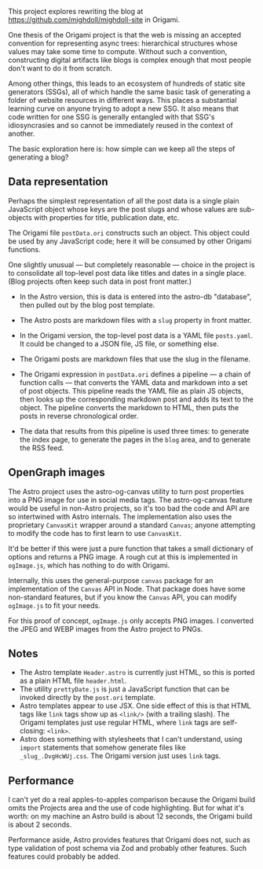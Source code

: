 This project explores rewriting the blog at https://github.com/mighdoll/mighdoll-site in Origami.

One thesis of the Origami project is that the web is missing an accepted convention for representing async trees: hierarchical structures whose values may take some time to compute. Without such a convention, constructing digital artifacts like blogs is complex enough that most people don't want to do it from scratch.

Among other things, this leads to an ecosystem of hundreds of static site generators (SSGs), all of which handle the same basic task of generating a folder of website resources in different ways. This places a substantial learning curve on anyone trying to adopt a new SSG. It also means that code written for one SSG is generally entangled with that SSG's idiosyncrasies and so cannot be immediately reused in the context of another.

The basic exploration here is: how simple can we keep all the steps of generating a blog?

## Data representation

Perhaps the simplest representation of all the post data is a single plain JavaScript object whose keys are the post slugs and whose values are sub-objects with properties for title, publication date, etc.

The Origami file `postData.ori` constructs such an object. This object could be used by any JavaScript code; here it will be consumed by other Origami functions.

One slightly unusual — but completely reasonable — choice in the project is to consolidate all top-level post data like titles and dates in a single place. (Blog projects often keep such data in post front matter.)

- In the Astro version, this is data is entered into the astro-db "database", then pulled out by the blog post template.
- The Astro posts are markdown files with a `slug` property in front matter.

- In the Origami version, the top-level post data is a YAML file `posts.yaml`. It could be changed to a JSON file, JS file, or something else.
- The Origami posts are markdown files that use the slug in the filename.
- The Origami expression in `postData.ori` defines a pipeline — a chain of function calls — that converts the YAML data and markdown into a set of post objects. This pipeline reads the YAML file as plain JS objects, then looks up the corresponding markdown post and adds its text to the object. The pipeline converts the markdown to HTML, then puts the posts in reverse chronological order.
- The data that results from this pipeline is used three times: to generate the index page, to generate the pages in the `blog` area, and to generate the RSS feed.

## OpenGraph images

The Astro project uses the astro-og-canvas utility to turn post properties into a PNG image for use in social media tags. The astro-og-canvas feature would be useful in non-Astro projects, so it's too bad the code and API are so intertwined with Astro internals. The implementation also uses the proprietary `CanvasKit` wrapper around a standard `Canvas`; anyone attempting to modify the code has to first learn to use `CanvasKit`.

It'd be better if this were just a pure function that takes a small dictionary of options and returns a PNG image. A rough cut at this is implemented in `ogImage.js`, which has nothing to do with Origami.

Internally, this uses the general-purpose `canvas` package for an implementation of the `Canvas` API in Node. That package does have some non-standard features, but if you know the `Canvas` API, you can modify `ogImage.js` to fit your needs.

For this proof of concept, `ogImage.js` only accepts PNG images. I converted the JPEG and WEBP images from the Astro project to PNGs.

## Notes

- The Astro template `Header.astro` is currently just HTML, so this is ported as a plain HTML file `header.html`.
- The utility `prettyDate.js` is just a JavaScript function that can be invoked directly by the `post.ori` template.
- Astro templates appear to use JSX. One side effect of this is that HTML tags like `link` tags show up as `<link/>` (with a trailing slash). The Origami templates just use regular HTML, where `link` tags are self-closing: `<link>`.
- Astro does something with stylesheets that I can't understand, using `import` statements that somehow generate files like `_slug_.DvgHcWUj.css`. The Origami version just uses `link` tags.

## Performance

I can't yet do a real apples-to-apples comparison because the Origami build omits the Projects area and the use of code highlighting. But for what it's worth: on my machine an Astro build is about 12 seconds, the Origami build is about 2 seconds.

Performance aside, Astro provides features that Origami does not, such as type validation of post schema via Zod and probably other features. Such features could probably be added.
